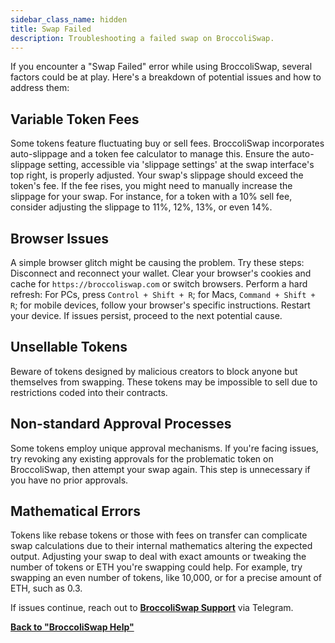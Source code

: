 ```yaml
---
sidebar_class_name: hidden
title: Swap Failed
description: Troubleshooting a failed swap on BroccoliSwap.
---
```


If you encounter a "Swap Failed" error while using BroccoliSwap, several factors could be at play. Here's a breakdown of potential issues and how to address them:

## Variable Token Fees

Some tokens feature fluctuating buy or sell fees. BroccoliSwap incorporates auto-slippage and a token fee calculator to manage this. Ensure the auto-slippage setting, accessible via 'slippage settings' at the swap interface's top right, is properly adjusted. Your swap's slippage should exceed the token's fee. If the fee rises, you might need to manually increase the slippage for your swap. For instance, for a token with a 10% sell fee, consider adjusting the slippage to 11%, 12%, 13%, or even 14%.

## Browser Issues

A simple browser glitch might be causing the problem. Try these steps:
Disconnect and reconnect your wallet.
Clear your browser's cookies and cache for `https://broccoliswap.com` or switch browsers.
Perform a hard refresh: For PCs, press `Control + Shift + R`; for Macs, `Command + Shift + R`; for mobile devices, follow your browser's specific instructions.
Restart your device. If issues persist, proceed to the next potential cause.

## Unsellable Tokens

Beware of tokens designed by malicious creators to block anyone but themselves from swapping. These tokens may be impossible to sell due to restrictions coded into their contracts.

## Non-standard Approval Processes

Some tokens employ unique approval mechanisms. If you're facing issues, try revoking any existing approvals for the problematic token on BroccoliSwap, then attempt your swap again. This step is unnecessary if you have no prior approvals.

## Mathematical Errors

Tokens like rebase tokens or those with fees on transfer can complicate swap calculations due to their internal mathematics altering the expected output. Adjusting your swap to deal with exact amounts or tweaking the number of tokens or ETH you're swapping could help. For example, try swapping an even number of tokens, like 10,000, or for a precise amount of ETH, such as 0.3.

If issues continue, reach out to **[BroccoliSwap Support](https://t.me/broccoliswapsupport)** via Telegram.


**[Back to "BroccoliSwap Help"](/docs/090-Help-Centre/020-Broccoliswap/001-Index.md)**
